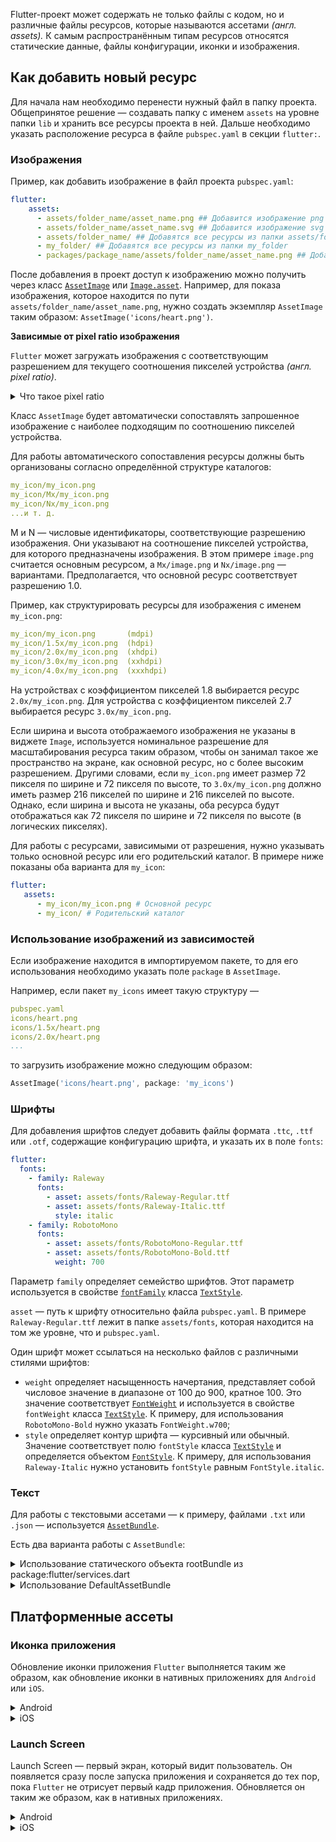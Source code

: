 Flutter-проект может содержать не только файлы с кодом, но и различные файлы ресурсов, которые называются ассетами *(англ. assets).* К самым распространённым типам ресурсов относятся статические данные, файлы конфигурации, иконки и изображения.   

## Как добавить новый ресурс

Для начала нам необходимо перенести нужный файл в папку проекта. Общепринятое решение — создавать папку с именем `assets` на уровне папки `lib` и хранить все ресурсы проекта в ней. Дальше необходимо указать расположение ресурса в файле `pubspec.yaml` в секции `flutter:`.

### Изображения

Пример, как добавить изображение в файл проекта `pubspec.yaml`:

```yaml
flutter:
    assets:
      - assets/folder_name/asset_name.png ## Добавится изображение png
      - assets/folder_name/asset_name.svg ## Добавится изображение svg
      - assets/folder_name/ ## Добавятся все ресурсы из папки assets/folder_name
      - my_folder/ ## Добавятся все ресурсы из папки my_folder
      - packages/package_name/assets/folder_name/asset_name.png ## Добавится asset_name.png из пакета package_name
```

После добавления в проект доступ к изображению можно получить через класс [`AssetImage`](https://api.flutter.dev/flutter/painting/AssetImage-class.html) или [`Image.asset`](https://api.flutter.dev/flutter/widgets/Image/Image.asset.html). Например, для показа изображения, которое находится по пути `assets/folder_name/asset_name.png`, нужно создать экземпляр `AssetImage` таким образом: `AssetImage('icons/heart.png')`.

**Зависимые от pixel ratio изображения**

`Flutter` может загружать изображения с соответствующим разрешением для текущего соотношения пикселей устройства *(англ. pixel ratio)*.


<details>
<summary>Что такое pixel ratio</summary>

  Это отношение между физическим количеством пикселей устройства и логическим количеством пикселей, с которым работает приложение. 
    
  В мобильных устройствах используется различное физическое разрешение экрана. Устройства с более высоким разрешением имеют большее количество физических пикселей на экране, что позволяет отображать изображения с более высокой чёткостью и детализацией.
    
  При этом в разработке приложений часто используется логическое разрешение, которое измеряется в логических пикселях. 
    
  Логический пиксель — абстрактная единица измерения, используемая для создания интерфейса приложения.
    
  Коэффициент пикселей устройства позволяет адаптировать приложение к физическому разрешению экрана устройства. Он определяет, какое количество физических пикселей будет использоваться для отображения каждого логического пикселя в приложении. Если устройство имеет коэффициент пикселей устройства, отличный от 1.0, то для каждого логического пикселя можно использовать несколько физических пикселей для отображения более чёткого и детализированного изображения.
    
  Например, устройство с pixel ratio 2.0 будет использовать четыре физических пикселя (два по горизонтали и два по вертикали) для отображения каждого логического пикселя.

</details>

Класс `AssetImage` будет автоматически сопоставлять запрошенное изображение с наиболее подходящим по соотношению пикселей устройства.

Для работы автоматического сопоставления ресурсы должны быть организованы согласно определённой структуре каталогов:

```yaml
my_icon/my_icon.png
my_icon/Mx/my_icon.png
my_icon/Nx/my_icon.png
...и т. д.
```

M и N — числовые идентификаторы, соответствующие разрешению изображения. Они указывают на соотношение пикселей устройства, для которого предназначены изображения. В этом примере `image.png` считается основным ресурсом, а `Mx/image.png` и `Nx/image.png` — вариантами. Предполагается, что основной ресурс соответствует разрешению 1.0.

Пример, как структурировать ресурсы для изображения с именем `my_icon.png`:

```yaml
my_icon/my_icon.png       (mdpi)
my_icon/1.5x/my_icon.png  (hdpi)
my_icon/2.0x/my_icon.png  (xhdpi)
my_icon/3.0x/my_icon.png  (xxhdpi)
my_icon/4.0x/my_icon.png  (xxxhdpi)
```

На устройствах с коэффициентом пикселей 1.8 выбирается ресурс `2.0x/my_icon.png`. Для устройства с коэффициентом пикселей 2.7 выбирается ресурс `3.0x/my_icon.png`.

Если ширина и высота отображаемого изображения не указаны в виджете `Image`, используется номинальное разрешение для масштабирования ресурса таким образом, чтобы он занимал такое же пространство на экране, как основной ресурс, но с более высоким разрешением. Другими словами, если `my_icon.png` имеет размер 72 пикселя по ширине и 72 пикселя по высоте, то `3.0x/my_icon.png` должно иметь размер 216 пикселей по ширине и 216 пикселей по высоте. Однако, если ширина и высота не указаны, оба ресурса будут отображаться как 72 пикселя по ширине и 72 пикселя по высоте (в логических пикселях).

Для работы с ресурсами, зависимыми от разрешения, нужно указывать только основной ресурс или его родительский каталог. В примере ниже показаны оба варианта для `my_icon`:

```yaml
flutter:
   assets:
      - my_icon/my_icon.png # Основной ресурс
      - my_icon/ # Родительский каталог
```

### Использование изображений из зависимостей

Если изображение находится в импортируемом пакете, то для его использования необходимо указать поле `package` в `AssetImage`.

Например, если пакет `my_icons` имеет такую структуру —

```yaml
pubspec.yaml
icons/heart.png
icons/1.5x/heart.png
icons/2.0x/heart.png
...
```

то загрузить изображение можно следующим образом:

```dart
AssetImage('icons/heart.png', package: 'my_icons')
```

### Шрифты

Для добавления шрифтов следует добавить файлы формата `.ttc`, `.ttf` или `.otf`, содержащие конфигурацию шрифта, и указать их в поле `fonts`:

```yaml
flutter:
  fonts:
    - family: Raleway
      fonts:
        - asset: assets/fonts/Raleway-Regular.ttf
        - asset: assets/fonts/Raleway-Italic.ttf
          style: italic
    - family: RobotoMono
      fonts:
        - asset: assets/fonts/RobotoMono-Regular.ttf
        - asset: assets/fonts/RobotoMono-Bold.ttf
          weight: 700
```

Параметр `family` определяет семейство шрифтов. Этот параметр используется в свойстве [`fontFamily`](https://api.flutter.dev/flutter/painting/TextStyle/fontFamily.html) класса [`TextStyle`](https://api.flutter.dev/flutter/painting/TextStyle-class.html).

`asset` — путь к шрифту относительно файла `pubspec.yaml`. В примере `Raleway-Regular.ttf` лежит в папке `assets/fonts`, которая находится на том же уровне, что и `pubspec.yaml`.

Один шрифт может ссылаться на несколько файлов с различными стилями шрифтов:

- `weight` определяет насыщенность начертания, представляет собой числовое значение в диапазоне от 100 до 900, кратное 100. Это значение соответствует [`FontWeight`](https://api.flutter.dev/flutter/dart-ui/FontWeight-class.html) и используется в свойстве `fontWeight` класса [`TextStyle`](https://api.flutter.dev/flutter/painting/TextStyle-class.html). К примеру, для использования `RobotoMono-Bold` нужно указать `FontWeight.w700`;
- `style` определяет контур шрифта — курсивный или обычный. Значение соответствует полю `fontStyle` класса [`TextStyle`](https://api.flutter.dev/flutter/painting/TextStyle-class.html) и определяется объектом [`FontStyle`](https://api.flutter.dev/flutter/dart-ui/FontStyle.html). К примеру, для использования `Raleway-Italic` нужно установить `fontStyle` равным `FontStyle.italic`.

### Текст

Для работы с текстовыми ассетами — к примеру, файлами `.txt` или `.json` — используется [`AssetBundle`](https://api.flutter.dev/flutter/services/AssetBundle-class.html).

Есть два варианта работы с `AssetBundle`:

<details>
<summary>Использование статического объекта rootBundle из package:flutter/services.dart</summary>

  ```dart
    import 'package:flutter/services.dart' show rootBundle;
    
    await rootBundle.loadString('assets/config.json');
  ```
</details>


<details>
<summary>Использование DefaultAssetBundle</summary>

  ```dart
    import 'package:flutter/services.dart' show rootBundle;
    import 'package:flutter/material.dart';
    
    class MyWidget extends StatelessWidget {
    	@override
      Widget build(BuildContext context) {
    		return FutureBuilder(
    	      future: DefaultAssetBundle.of(context).loadString('assets/config.json'),
    	      builder: (context, snapshot) => Text(snapshot.data ?? ''),
        );
    	}
    }
  ```
    
  `DefaultAssetBundle` — это `InheritedWidget`, который позволяет получить текущий `AssetBundle`, а не использовать основной набор ресурсов по умолчанию `rootBundle`. Этот подход позволяет родительскому виджету заменить `AssetBundle` во время выполнения, что бывает полезно для локализации или сценариев тестирования.
</details>
    

## Платформенные ассеты

### Иконка приложения

Обновление иконки приложения `Flutter` выполняется таким же образом, как обновление иконки в нативных приложениях для `Android` или `iOS`.

<details>
<summary>Android</summary>

  В корневом каталоге проекта `Flutter` перейдите в `android/app/src/main/res`. Различные папки ресурсов в формате [`bitmap`](https://developer.android.com/reference/android/graphics/Bitmap), такие как `mipmap-hdpi`, уже содержат изображения с именем `ic_launcher.png`. Замените их на желаемые ресурсы, соблюдая рекомендуемый размер значков для каждой плотности экрана, указанный в [Android Developer Guide](https://developer.android.com/training/multiscreen/screendensities).
    
  ![Untitled.png](https://yastatic.net/s3/ml-handbook/admin/Untitled_f2044f941d.png)
</details>

<details>
<summary>iOS</summary>

  В корневом каталоге вашего проекта `Flutter` перейдите в `ios/Runner`. Каталог `Assets.xcassets/AppIcon.appiconset` уже содержит заполнительные изображения. Замените их изображениями соответствующего размера, указанными в их именах файлов, согласно рекомендациям [Apple Human Interface Guidelines](https://developer.android.com/training/multiscreen/screendensities), сохраняя оригинальные имена файлов.
    
  ![Untitled 1.png](https://yastatic.net/s3/ml-handbook/admin/Untitled_1_70a6649d56.png)
</details>

### Launch Screen

Launch Screen — первый экран, который видит пользователь. Он появляется сразу после запуска приложения и сохраняется до тех пор, пока `Flutter` не отрисует первый кадр приложения. Обновляется он таким же образом, как в нативных приложениях. 

<details>
<summary>Android</summary>

  Для добавления экрана запуска в приложении нужно перейти в папку `android/app/src/main`. В файле `res/drawable/launch_background.xml` можно использовать [layer list drawable](https://developer.android.com/guide/topics/resources/drawable-resource#LayerList) XML-файл для кастомизации экрана запуска.
    
  Дополнительные сведения можно найти в [официальной документации](https://docs.flutter.dev/platform-integration/android/splash-screen).
</details>

<details>
<summary>iOS</summary>

  Чтобы добавить изображение в центр, в папку `ios/Runner/Assets.xcassets/LaunchImage.imageset` нужно поместить изображения с именами `LaunchImage.png`, `LaunchImage@2x.png`, `LaunchImage@3x.png`. Для использования других имён файлов нужно обновить файл `Contents.json` в `ios/Runner`.
    
  Также можно полностью настроить шаблон экрана запуска в Xcode, открыв `ios/Runner.xcworkspace`. В навигаторе проекта нужно перейти в `Runner/Runner` и добавить изображения, открыв `Assets.xcassets` или настроив экран запуска с помощью Interface Builder в файле `LaunchScreen.storyboard`.
    
  Дополнительные сведения можно найти в [официальной документации](https://docs.flutter.dev/platform-integration/ios/launch-screen).
</details>